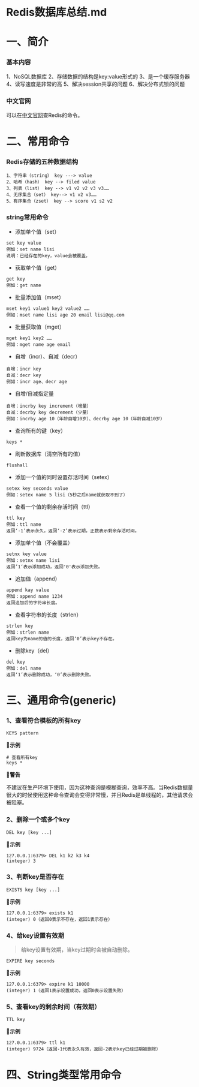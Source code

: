 # Redis数据库总结.md

# 一、简介

### 基本内容

1、NoSQL数据库
2、存储数据的结构是key:value形式的
3、是一个缓存服务器
4、读写速度是非常的高
5、解决session共享的问题
6、解决分布式锁的问题



### 中文官网

可以在[中文官网](https://www.redis.net.cn/)查Redis的命令。



# 二、常用命令

### Redis存储的五种数据结构

```
1、字符串（string） key ---> value
2、哈希（hash） key --> filed value
3、列表（list） key --> v1 v2 v2 v3 v3……
4、无序集合（set） key--> v1 v2 v3……
5、有序集合（zset） key --> score v1 s2 v2
```



### string常用命令

- 添加单个值（set）

```
set key value
例如：set name lisi
说明：已经存在的key，value会被覆盖。
```



- 获取单个值（get）

```
get key
例如：get name
```



- 批量添加值（mset）

```
mset key1 value1 key2 value2 ……
例如：mset name lisi age 20 email lisi@qq.com
```



- 批量获取值（mget）

```
mget key1 key2 ……
例如：mget name age email
```



- 自增（incr）、自减（decr）

```
自增：incr key
自减：decr key
例如：incr age、decr age
```



- 自增/自减指定量

```
自增：incrby key increment（增量）
自减：decrby key decrement（少量）
例如：incrby age 10（年龄自增10岁）、decrby age 10（年龄自减10岁）
```



- 查询所有的键（key）

```
keys *
```



- 刷新数据库（清空所有的值）

```
flushall
```



- 添加一个值的同时设置存活时间（setex）

```
setex key seconds value
例如：setex name 5 lisi（5秒之后name就获取不到了）
```



- 查看一个值的剩余存活时间（ttl）

```
ttl key
例如：ttl name 
返回‘-1’表示永久，返回‘-2’表示过期，正数表示剩余存活时间。
```



- 添加单个值（不会覆盖）

```
setnx key value
例如：setnx name lisi
返回’1‘表示添加成功，返回'0'表示添加失败。
```



- 追加值（append）

```
append kay value
例如：append name 1234
返回追加后的字符串长度。
```



- 查看字符串的长度（strlen）

```
strlen key
例如：strlen name
返回key为name的值的长度，返回‘0’表示key不存在。
```



- 删除key（del）

```
del key
例如：del name
返回‘1’表示删除成功，‘0’表示删除失败。
```



# 三、通用命令(generic)

### 1、查看符合模板的所有key

```shell
KEYS pattern
```

📄**示例**

```shell
# 查看所有key
keys * 
```

🚨**警告**

不建议在生产环境下使用，因为这种查询是模糊查询，效率不高。当Redis数据量很大的时候使用这种命令查询会变得非常慢，并且Redis是单线程的，其他请求会被阻塞。



### 2、删除一个或多个key

```
DEL key [key ...]
```

📄**示例**

```
127.0.0.1:6379> DEL k1 k2 k3 k4
(integer) 3
```



### 3、判断key是否存在

```
EXISTS key [key ...]
```

**📄示例**

```
127.0.0.1:6379> exists k1
(integer) 0（返回0表示不存在，返回1表示存在）
```



### 4、给key设置有效期

> 给key设置有效期，当key过期时会被自动删除。

```
EXPIRE key seconds
```

**📄示例**

```
127.0.0.1:6379> expire k1 10000
(integer) 1（返回1表示设置成功，返回0表示设置失败）
```



### 5、查看key的剩余时间（有效期）

```
TTL key
```

**📄示例**

```
127.0.0.1:6379> ttl k1
(integer) 9724（返回-1代表永久有效，返回-2表示key已经过期被删除）
```





# 四、String类型常用命令

